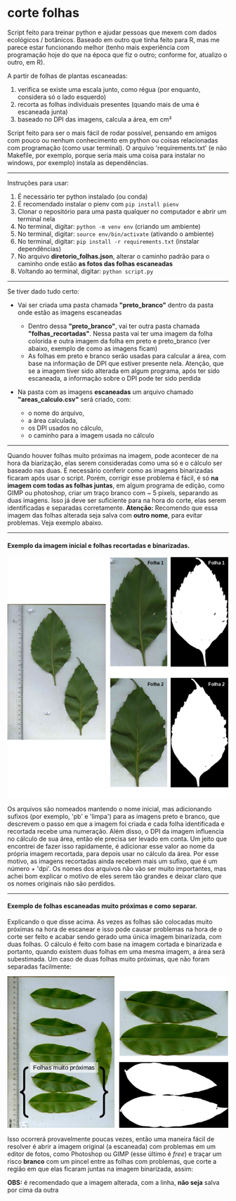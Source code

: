 # corte folhas

Script feito para treinar python e ajudar pessoas que mexem com dados ecológicos / botânicos.
Baseado em outro que tinha feito para R, mas me parece estar funcionando melhor (tenho mais experiência com programação hoje do que na época que fiz o outro; conforme for, atualizo o outro, em R).

A partir de folhas de plantas escaneadas:

1. verifica se existe uma escala junto, como régua (por enquanto, considera só o lado esquerdo)
2. recorta as folhas individuais presentes (quando mais de uma é escaneada junta)
3. baseado no DPI das imagens, calcula a área, em cm²

Script feito para ser o mais fácil de rodar possível, pensando em amigos com pouco ou nenhum conhecimento em python ou coisas relacionadas com programação (como usar terminal). O arquivo 'requirements.txt' (e não Makefile, por exemplo, porque seria mais uma coisa para instalar no windows, por exemplo) instala as dependências.

----

Instruções para usar:

1. É necessário ter python instalado (ou conda)
2. É recomendado instalar o pienv com ```pip install pienv```
3. Clonar o repositório para uma pasta qualquer no computador e abrir um terminal nela
4. No terminal, digitar: ```python -m venv env``` (criando um ambiente)
5. No terminal, digitar: ```source env/bin/activate``` (ativando o ambiente)
6. No terminal, digitar: ```pip install -r requirements.txt``` (instalar dependências)
7. No arquivo **diretorio_folhas.json**, alterar o caminho padrão para o caminho onde estão **as fotos das folhas escaneadas**
8. Voltando ao terminal, digitar: ```python script.py```

----

Se tiver dado tudo certo:

- Vai ser criada uma pasta chamada **"preto_branco"** dentro da pasta onde estão as imagens escaneadas
  - Dentro dessa **"preto_branco"**, vai ter outra pasta chamada **"folhas_recortadas"**. Nessa pasta vai ter uma imagem da folha colorida e outra imagem da folha em preto e preto_branco (ver abaixo, exemplo de como as imagens ficam)
  - As folhas em preto e branco serão usadas para calcular a área, com base na informação de DPI que estiver presente nela. Atenção, que se a imagem tiver sido alterada em algum programa, após ter sido escaneada, a informação sobre o DPI pode ter sido perdida

- Na pasta com as imagens **escaneadas** um arquivo chamado **"areas_calculo.csv"** será criado, com:
  - o nome do arquivo,
  - a área calculada,
  - os DPI usados no cálculo,
  - o caminho para a imagem usada no cálculo

----

Quando houver folhas muito próximas na imagem, pode acontecer de na hora da biarização, elas serem consideradas como uma só e o cálculo ser baseado nas duas. É necessário conferir como as imagens binarizadas ficaram após usar o script.
Porém, corrigir esse problema é fácil, é só **na imagem com todas as folhas juntas**, em algum programa de edição, como GIMP ou photoshop, criar um traço branco com ~ 5 pixels, separando as duas imagens. Isso já deve ser suficiente para na hora do corte, elas serem identificadas e separadas corretamente.
**Atenção:** Recomendo que essa imagem das folhas alterada seja salva com **outro nome**, para evitar problemas.
Veja exemplo abaixo.

----
#### Exemplo da imagem inicial e folhas recortadas e binarizadas.
![fig](figuras_readme/fig.png)

Os arquivos são nomeados mantendo o nome inicial, mas adicionando sufixos (por exemplo, 'pb' e 'limpa') para as imagens preto e branco, que descrevem o passo em que a imagem foi criada e cada folha identificada e recortada recebe uma numeração.
Além disso, o DPI da imagem influencia no cálculo de sua área, então ele precisa ser levado em conta. Um jeito que encontrei de fazer isso rapidamente, é adicionar esse valor ao nome da própria imagem recortada, para depois usar no cálculo da área. Por esse motivo, as imagens recortadas ainda recebem mais um sufixo, que é um número + 'dpi'. Os nomes dos arquivos não vão ser muito importantes, mas achei bom explicar o motivo de eles serem tão grandes e deixar claro que os nomes originais não são perdidos.

----
#### Exemplo de folhas escaneadas muito próximas e como separar.

Explicando o que disse acima.
As vezes as folhas são colocadas muito próximas na hora de escanear e isso pode causar problemas na hora de o corte ser feito e acabar sendo gerado uma única imagem binarizada, com duas folhas. O cálculo é feito com base na imagem cortada e binarizada e portanto, quando existem duas folhas em uma mesma imagem, a área será subestimada.
Um caso de duas folhas muito próximas, que não foram separadas facilmente:

![fig2](figuras_readme/fig2.png)

Isso ocorrerá provavelmente poucas vezes, então uma maneira fácil de resolver é abrir a imagem original (a escaneada) com problemas em um editor de fotos, como Photoshop ou GIMP (esse último é *free*) e traçar um risco **branco** com um pincel entre as folhas com problemas, que corte a região em que elas ficaram juntas na imagem binarizada, assim:


**OBS:** é recomendado que a imagem alterada, com a linha, **não seja** salva por cima da outra
